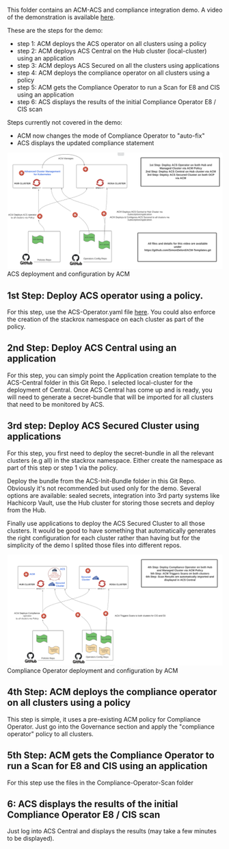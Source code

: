 This folder contains an ACM-ACS and compliance integration demo.
A video of the demonstration is available [here](https://youtu.be/s9Ll5PHPT-U).

These are the steps for the demo:

- step 1: ACM deploys the ACS operator on all clusters using a policy
- step 2: ACM deploys ACS Central on the Hub cluster (local-cluster) using an application
- step 3: ACM deploys ACS Secured on all the clusters using applications
- step 4: ACM deploys the compliance operator on all clusters using a policy
- step 5: ACM gets the Compliance Operator to run a Scan for E8 and CIS using an application
- step 6: ACS displays the results of the initial Compliance Operator E8 / CIS scan

Steps currently not covered in the demo:
- ACM now changes the mode of Compliance Operator to "auto-fix"
- ACS displays the updated compliance statement



![Browser](https://github.com/SimonDelord/ACM-Templates/blob/master/resources12/images/ACM-ACS-Integration-photo1.png)
ACS deployment and configuration by ACM


## 1st Step: Deploy ACS operator using a policy.

For this step, use the ACS-Operator.yaml file [here](https://github.com/SimonDelord/ACM-Templates/blob/master/resources12/ACS-Operator.yaml).
You could also enforce the creation of the stackrox namespace on each cluster as part of the policy.

## 2nd Step: Deploy ACS Central using an application

For this step, you can simply point the Application creation template to the ACS-Central folder in this Git Repo.
I selected local-cluster for the deployment of Central.
Once ACS Central has come up and is ready, you will need to generate a secret-bundle that will be imported for all clusters that need to be monitored by ACS. 

## 3rd step: Deploy ACS Secured Cluster using applications

For this step, you first need to deploy the secret-bundle in all the relevant clusters (e.g all) in the stackrox namespace.
Either create the namespace as part of this step or step 1 via the policy.

Deploy the bundle from the ACS-Init-Bundle folder in this Git Repo. Obviously it's not recommended but used only for the demo.
Several options are available: sealed secrets, integration into 3rd party systems like Hachicorp Vault, use the Hub cluster for storing those secrets and deploy from the Hub.

Finally use applications to deploy the ACS Secured Cluster to all those clusters. It would be good to have something that automatically generates the right configuration for each cluster rather than having but for the simplicity of the demo I splited those files into different repos.


![Browser](https://github.com/SimonDelord/ACM-Templates/blob/master/resources12/images/ACM-ACS-Integration-photo2.png)
Compliance Operator deployment and configuration by ACM


## 4th Step: ACM deploys the compliance operator on all clusters using a policy

This step is simple, it uses a pre-existing ACM policy for Compliance Operator.
Just go into the Governance section and apply the "compliance operator" policy to all clusters.

## 5th Step: ACM gets the Compliance Operator to run a Scan for E8 and CIS using an application

For this step use the files in the Compliance-Operator-Scan folder


## 6: ACS displays the results of the initial Compliance Operator E8 / CIS scan
Just log into ACS Central and displays the results (may take a few minutes to be displayed). 

